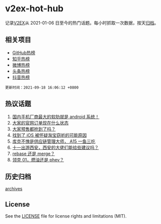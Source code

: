 # v2ex-hot-hub

 记录[V2EX](https://www.v2ex.com/)从 2021-01-06 日至今的热门话题。每小时抓取一次数据，按天[归档](archives)。
 
 ## 相关项目

- [GitHub热榜](https://github.com/snaildev/github-hot-hub)
- [知乎热榜](https://github.com/snaildev/zhihu-hot-hub)
- [微博热榜](https://github.com/snaildev/weibo-hot-hub)
- [头条热榜](https://github.com/snaildev/toutiao-hot-hub)
- [抖音热榜](https://github.com/snaildev/douyin-hot-hub)


 `更新时间：2021-09-18 16:06:12 +0800`

## 热议话题

1. [国内手机厂商最大的软肋就是 android 系统！](https://www.v2ex.com/t/802674)
1. [大家的官网订单现在什么状态](https://www.v2ex.com/t/802632)
1. [大家预售都抢到了吗？](https://www.v2ex.com/t/802615)
1. [找到了 iOS 被怀疑淘宝窃听的可能原因](https://www.v2ex.com/t/802660)
1. [库克不愧是供应链管理大师， A15 一鱼三吃](https://www.v2ex.com/t/802673)
1. [十一出游西安，西安的大佬们能给些建议吗？](https://www.v2ex.com/t/802696)
1. [rebase 还是 merge？](https://www.v2ex.com/t/802718)
1. [领克 01，燃油还是 phev？](https://www.v2ex.com/t/802727)

## 历史归档

[archives](archives)

## License

See the [LICENSE](LICENSE) file for license rights and limitations (MIT).
